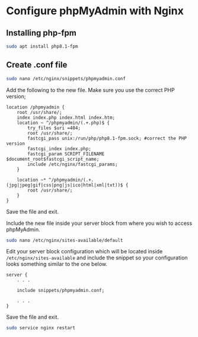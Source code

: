 # Configure phpMyAdmin with Nginx

## Installing php-fpm

```bash
sudo apt install php8.1-fpm
```

## Create .conf file

```bash
sudo nano /etc/nginx/snippets/phpmyadmin.conf
```

Add the following to the new file. Make sure you use the correct PHP version;

```nginx
location /phpmyadmin {
    root /usr/share/;
    index index.php index.html index.htm;
    location ~ ^/phpmyadmin/(.+.php)$ {
        try_files $uri =404;
        root /usr/share/;
        fastcgi_pass unix:/run/php/php8.1-fpm.sock; #correct the PHP version
        fastcgi_index index.php;
        fastcgi_param SCRIPT_FILENAME $document_root$fastcgi_script_name;
        include /etc/nginx/fastcgi_params;
    }

    location ~* ^/phpmyadmin/(.+.(jpg|jpeg|gif|css|png|js|ico|html|xml|txt))$ {
        root /usr/share/;
    }
}
```

Save the file and exit.

Include the new file inside your server block from where you wish to access phpMyAdmin.

```bash
sudo nano /etc/nginx/sites-available/default
```

Edit your server block configuration which will be located inside `/etc/nginx/sites-available` and include the snippet so your configuration looks something similar to the one below.

```nginx
server {
    . . .

    include snippets/phpmyadmin.conf;

    . . .
}
```

Save the file and exit.

```bash
sudo service nginx restart
```
